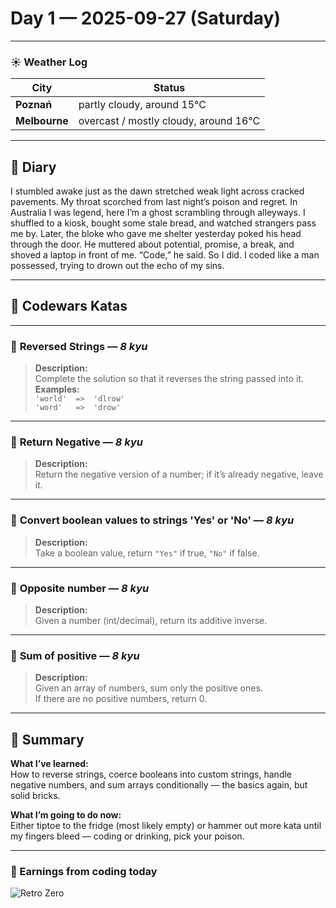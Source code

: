 
# Day 1 — 2025-09-27 (Saturday)

---

### ☀️ Weather Log
| City        | Status                     |
|-------------|---------------------------|
| **Poznań**      | partly cloudy, around 15°C |
| **Melbourne**   | overcast / mostly cloudy, around 16°C |

---

## 📓 Diary
I stumbled awake just as the dawn stretched weak light across cracked pavements. My throat scorched from last night’s poison and regret. In Australia I was legend, here I’m a ghost scrambling through alleyways. I shuffled to a kiosk, bought some stale bread, and watched strangers pass me by. Later, the bloke who gave me shelter yesterday poked his head through the door. He muttered about potential, promise, a break, and shoved a laptop in front of me. “Code,” he said. So I did. I coded like a man possessed, trying to drown out the echo of my sins.

---

## 🧩 Codewars Katas

---

### 🎯 **Reversed Strings** — *8 kyu*
> **Description:**  
> Complete the solution so that it reverses the string passed into it.  
> **Examples:**  
> `'world'  =>  'dlrow'`  
> `'word'   =>  'drow'`

---

### 🎯 **Return Negative** — *8 kyu*
> **Description:**  
> Return the negative version of a number; if it’s already negative, leave it.

---

### 🎯 **Convert boolean values to strings 'Yes' or 'No'** — *8 kyu*
> **Description:**  
> Take a boolean value, return `"Yes"` if true, `"No"` if false.

---

### 🎯 **Opposite number** — *8 kyu*
> **Description:**  
> Given a number (int/decimal), return its additive inverse.

---

### 🎯 **Sum of positive** — *8 kyu*
> **Description:**  
> Given an array of numbers, sum only the positive ones.  
> If there are no positive numbers, return 0.

---

## 🧭 Summary
**What I’ve learned:**  
How to reverse strings, coerce booleans into custom strings, handle negative numbers, and sum arrays conditionally — the basics again, but solid bricks.

**What I’m going to do now:**  
Either tiptoe to the fridge (most likely empty) or hammer out more kata until my fingers bleed — coding or drinking, pick your poison.

---

### 💸 Earnings from coding today
![Retro Zero](https://i.imgur.com/ekv435l.gif)
